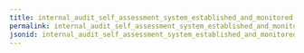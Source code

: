 ```yaml
---
title: internal_audit_self_assessment_system_established_and_monitored
permalink: internal_audit_self_assessment_system_established_and_monitored.html
jsonid: internal_audit_self_assessment_system_established_and_monitored
---
```

